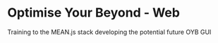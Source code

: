 # Optimise Your Beyond - Web

Training to the MEAN.js stack developing the potential future OYB GUI



